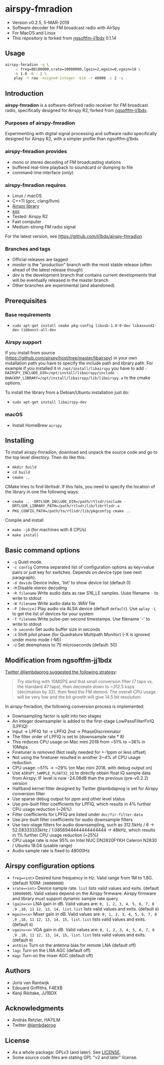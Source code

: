 # airspy-fmradion

* Version v0.2.5, 5-MAR-2019
* Software decoder for FM broadcast radio with AirSpy
* For MacOS and Linux
* This repository is forked from [ngsoftfm-jj1bdx](https://github.com/jj1bdx/ngsoftfm-jj1bdx) 0.1.14

## Usage

```sh
airspy-fmradion -q \
    -c freq=88100000,srate=10000000,lgain=2,mgain=0,vgain=10 \
    -b 1.0 -R - | \
    play -t raw -esigned-integer -b16 -r 48000 -c 2 -q -
```

## Introduction

**airspy-fmradion** is a software-defined radio receiver for FM broadcast radio, specifically designed for Airspy R2, forked from [ngsoftfm-jj1bdx](https://github.com/jj1bdx/ngsoftfm-jj1bdx).

### Purposes of airspy-fmradion

Experimenting with digital signal processing and software radio specifically designed for Airspy R2, with a simpler profile than ngsoftfm-jj1bdx.

### airspy-fmradion provides

 - mono or stereo decoding of FM broadcasting stations
 - buffered real-time playback to soundcard or dumping to file
 - command-line interface (*only*)

### airspy-fmradion requires

 - Linux / macOS
 - C++11 (gcc, clang/llvm)
 - [Airspy library](https://github.com/airspy/host/tree/master/libairspy)
 - [sox](http://sox.sourceforge.net/)
 - Tested: Airspy R2
 - Fast computer
 - Medium-strong FM radio signal

For the latest version, see https://github.com/jj1bdx/airspy-fmradion

### Branches and tags

  - Official releases are tagged
  - _master_ is the "production" branch with the most stable release (often ahead of the latest release though)
  - _dev_ is the development branch that contains current developments that will be eventually released in the master branch
  - Other branches are experimental (and abandoned)

## Prerequisites

### Base requirements

  - `sudo apt-get install cmake pkg-config libusb-1.0-0-dev libasound2-dev libboost-all-dev`

### Airspy support

If you install from source (https://github.com/airspy/host/tree/master/libairspy) in your own installation path you have to specify the include path and library path. For example if you installed it in `/opt/install/libairspy` you have to add `-DAIRSPY_INCLUDE_DIR=/opt/install/libairspy/include -DHACKRF_LIBRARY=/opt/install/libairspy/lib/libairspy.a` to the cmake options.

To install the library from a Debian/Ubuntu installation just do:

  - `sudo apt-get install libairspy-dev`

### macOS

* Install HomeBrew `airspy`

## Installing

To install airspy-fmradion, download and unpack the source code and go to the
top level directory. Then do like this:

 - `mkdir build`
 - `cd build`
 - `cmake ..`

CMake tries to find librtlsdr. If this fails, you need to specify
the location of the library in one the following ways:

 - `cmake .. -DRTLSDR_INCLUDE_DIR=/path/rtlsdr/include -DRTLSDR_LIBRARY_PATH=/path/rtlsdr/lib/librtlsdr.a`
 - `PKG_CONFIG_PATH=/path/to/rtlsdr/lib/pkgconfig cmake ..`

Compile and install

 - `make -j8` (for machines with 8 CPUs)
 - `make install`

## Basic command options

 - `-q` Quiet mode.
 - `-c config` Comma separated list of configuration options as key=value pairs or just key for switches. Depends on device type (see next paragraph).
 - `-d devidx` Device index, 'list' to show device list (default 0)
 - `-M` Disable stereo decoding
 - `-R filename` Write audio data as raw S16_LE samples. Uuse filename `-` to write to stdout
 - `-W filename` Write audio data to .WAV file
 - `-P [device]` Play audio via ALSA device (default `default`). Use `aplay -L` to get the list of devices for your system
 - `-T filename` Write pulse-per-second timestamps. Use filename '-' to write to stdout
 - `-b seconds` Set audio buffer size in seconds
 - `-X` Shift pilot phase (for Quadrature Multipath Monitor) (-X is ignored under mono mode (-M))
 - `-U` Set deemphasis to 75 microseconds (default: 50)

## Modification from ngsoftfm-jj1bdx

[Twitter @lambdaprog suggested the following strategy](https://twitter.com/lambdaprog/status/1101495337292910594):

> Try starting with 10MSPS and that small conversion filter (7 taps vs. the standard 47 taps), then decimate down to ~312.5 ksps (decimation by 32), then feed the FM demod. The overall CPU usage will be very low and the bit growth will give 14.5 bit resolution.

In airspy-fmradion, the following conversion process is implemented:

* Downsampling factor is split into two stages
* An integer downsampler is added to the first-stage LowPassFilterFirIQ (LPFIQ)
* Input -> LPFIQ 1st -> LPFIQ 2nd -> PhaseDiscriminator
* The filter order of LPFIQ is set to (downsample rate * 8)
* This reduces CPU usage on Mac mini 2018 from ~51% to ~36% in 10Msps
* Finetuner is removed (Not really needed for +-1ppm or less offset)
* Not using the finetuner resulted in another 3~4% of CPU usage reduction
* CPU usage: ~51% -> ~29% (on Mac mini 2018, with debug output on)
* Use `AIRSPY_SAMPLE_FLOAT32_IQ` to directly obtain float IQ sample data from Airspy: IF level is now -24.08dB than the previous (pre-v0.2.2) version
* Halfband kernel filter designed by Twitter @lambdaprog is set for Airspy conversion filter
* Use sparse debug output for ppm and other level status
* Use pre-built filter coefficients for LPFIQ, which results in 4% further CPU usage reduction (~26%)
* Filter coefficients for LPFIQ are listed under `doc/fir-filter-data`
* Use pre-built filter coefficients for audio downsample filters
* Use two-stage filters for audio downsampling, such as 312.5kHz / 6 -> 52.08333333kHz / 1.0856944444444444444 -> 48kHz, which results in 1% further CPU usage reduction (~25%)
* CPU usage rate is now 95% on Intel NUC DN2820FYKH Celeron N2830 / Ubuntu 18.04 (usable range)
* Audio sample rate is fixed to 48000Hz

## Airspy configuration options

  - `freq=<int>` Desired tune frequency in Hz. Valid range from 1M to 1.8G. (default 100M: `100000000`)
  - `srate=<int>` Device sample rate. `list` lists valid values and exits. (default `10000000`). Valid values depend on the Airspy firmware. Airspy firmware and library must support dynamic sample rate query.
  - `lgain=<x>` LNA gain in dB. Valid values are: `0, 1, 2, 3, 4, 5, 6, 7, 8 ,9 ,10, 11 12, 13, 14, list`. `list` lists valid values and exits. (default `8`)
  - `mgain=<x>` Mixer gain in dB. Valid values are: `0, 1, 2, 3, 4, 5, 6, 7, 8 ,9 ,10, 11 12, 13, 14, 15, list`. `list` lists valid values and exits. (default `8`)
  - `vgain=<x>` VGA gain in dB. Valid values are: `0, 1, 2, 3, 4, 5, 6, 7, 8 ,9 ,10, 11 12, 13, 14, 15, list`. `list` lists valid values and exits. (default `0`)
  - `antbias` Turn on the antenna bias for remote LNA (default off)
  - `lagc` Turn on the LNA AGC (default off)
  - `magc` Turn on the mixer AGC (default off)

## Authors

* Joris van Rantwijk
* Edouard Griffiths, F4EXB
* Kenji Rikitake, JJ1BDX

## Acknowledgments

* András Retzler, HA7ILM
* Twitter [@lambdaprog](https://twitter.com/lambdaprog/)

## License

* As a whole package: GPLv3 (and later). See [LICENSE](LICENSE).
* Some source code files are stating GPL "v2 and later" license.
